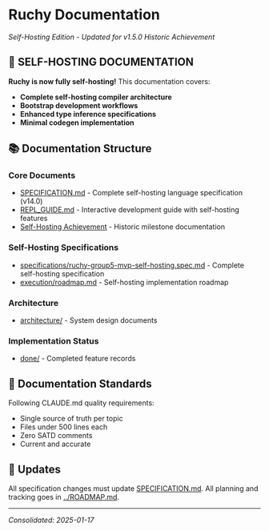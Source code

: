 # Ruchy Documentation

*Self-Hosting Edition - Updated for v1.5.0 Historic Achievement*

## 🎉 SELF-HOSTING DOCUMENTATION

**Ruchy is now fully self-hosting!** This documentation covers:
- **Complete self-hosting compiler architecture**
- **Bootstrap development workflows**
- **Enhanced type inference specifications**
- **Minimal codegen implementation**

## 📚 Documentation Structure

### Core Documents
- [SPECIFICATION.md](SPECIFICATION.md) - Complete self-hosting language specification (v14.0)
- [REPL_GUIDE.md](REPL_GUIDE.md) - Interactive development guide with self-hosting features
- [Self-Hosting Achievement](../SELF_HOSTING_ACHIEVEMENT.md) - Historic milestone documentation

### Self-Hosting Specifications
- [specifications/ruchy-group5-mvp-self-hosting.spec.md](specifications/ruchy-group5-mvp-self-hosting.spec.md) - Complete self-hosting specification
- [execution/roadmap.md](execution/roadmap.md) - Self-hosting implementation roadmap

### Architecture  
- [architecture/](architecture/) - System design documents

### Implementation Status
- [done/](done/) - Completed feature records

## 🎯 Documentation Standards

Following CLAUDE.md quality requirements:
- Single source of truth per topic
- Files under 500 lines each  
- Zero SATD comments
- Current and accurate

## 📝 Updates

All specification changes must update [SPECIFICATION.md](SPECIFICATION.md). 
All planning and tracking goes in [../ROADMAP.md](../ROADMAP.md).

---
*Consolidated: 2025-01-17*